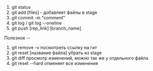 1. git status
2. git add [files] - добавляет файлы в stage
3. git commit -m "comment"
4. git log / git log --oneline
5. git push [rep_link] [branch_name]

Полезное --
1. git remove -v посмотреть ссылку на гит
2. git reset [название файла] убрать из stage
3. git diff просмотр изменений, можно так же у отдельного файла
4. git reset --hard отменяет все изменения